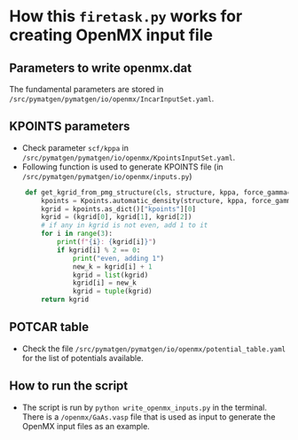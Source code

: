 # How this `firetask.py` works for creating OpenMX input file

## Parameters to write openmx.dat
The fundamental parameters are stored in `/src/pymatgen/pymatgen/io/openmx/IncarInputSet.yaml`.

## KPOINTS parameters
- Check parameter `scf/kppa` in `/src/pymatgen/pymatgen/io/openmx/KpointsInputSet.yaml`.
- Following function  is used to generate KPOINTS file (in `/src/pymatgen/pymatgen/io/openmx/inputs.py`)
```python
    def get_kgrid_from_pmg_structure(cls, structure, kppa, force_gamma=False):
        kpoints = Kpoints.automatic_density(structure, kppa, force_gamma)
        kgrid = kpoints.as_dict()["kpoints"][0]
        kgrid = (kgrid[0], kgrid[1], kgrid[2])
        # if any in kgrid is not even, add 1 to it
        for i in range(3):
            print(f"{i}: {kgrid[i]}")
            if kgrid[i] % 2 == 0:
                print("even, adding 1")
                new_k = kgrid[i] + 1
                kgrid = list(kgrid)
                kgrid[i] = new_k
                kgrid = tuple(kgrid)
        return kgrid
```

## POTCAR table
- Check the file `/src/pymatgen/pymatgen/io/openmx/potential_table.yaml` for the list of potentials available.


## How to run the script
- The script is run by `python write_openmx_inputs.py` in the terminal. There is a `/openmx/GaAs.vasp` file that is used as input to generate the OpenMX input files as an example.